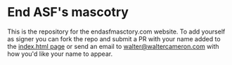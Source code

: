 # End ASF's mascotry

This is the repository for the endasfmasctory.com website. To add yourself as signer you can fork the repo and submit a PR with your name added to the [index.html page](https://github.com/nativesintech/endasfmascotry/blob/main/index.html) or send an email to <walter@waltercameron.com> with how you'd like your name to appear.
